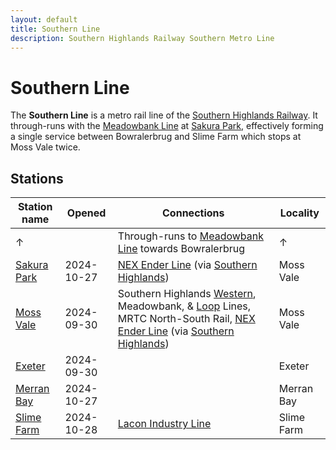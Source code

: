 ```yaml
---
layout: default
title: Southern Line
description: Southern Highlands Railway Southern Metro Line
---
```


# Southern Line

The **Southern Line** is a metro rail line of the
[Southern Highlands Railway](/rail-networks/shr). It through-runs with the
[Meadowbank Line](/rail-lines/shr-meadowbank-line) at [Sakura Park](/rail-stations/sakura-park),
effectively forming a single service between Bowralerbrug and Slime Farm which
stops at Moss Vale twice.

## Stations

Station name | Opened | Connections | Locality
---|---|---|---
↑ | | Through-runs to [Meadowbank Line](/rail-lines/shr-meadowbank-line) towards Bowralerbrug | ↑
[Sakura Park](/rail-stations/sakura-park) | 2024-10-27 | [NEX Ender Line](/rail-lines/nex-ender-line) (via [Southern Highlands](/rail-stations/southern-highlands)) | Moss Vale
[Moss Vale](/rail-stations/moss-vale) | 2024-09-30 | Southern Highlands [Western](/rail-lines/shr-western-line), Meadowbank, & [Loop](/rail-lines/shr-loop-line) Lines, MRTC North-South Rail, [NEX Ender Line](/rail-lines/nex-ender-line) (via [Southern Highlands](/rail-stations/southern-highlands)) | Moss Vale
[Exeter](/rail-stations/exeter) | 2024-09-30 | | Exeter
[Merran Bay](/rail-stations/merran-bay) | 2024-10-27 | | Merran Bay
[Slime Farm](/rail-stations/slime-farm) | 2024-10-28 | [Lacon Industry Line](/rail-lines/lcn-industry-line) | Slime Farm
